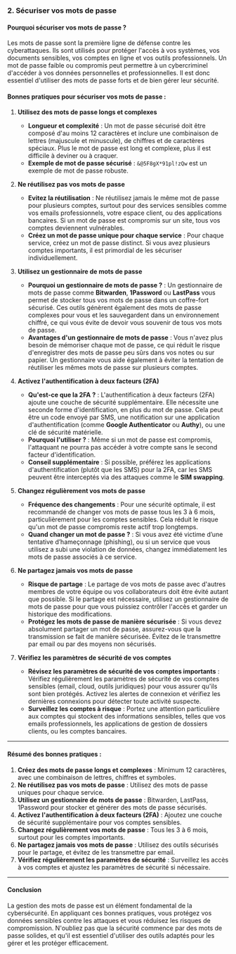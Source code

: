 
### 2. **Sécuriser vos mots de passe**

#### **Pourquoi sécuriser vos mots de passe ?**

Les mots de passe sont la première ligne de défense contre les cyberattaques. Ils sont utilisés pour protéger l'accès à vos systèmes, vos documents sensibles, vos comptes en ligne et vos outils professionnels. Un mot de passe faible ou compromis peut permettre à un cybercriminel d'accéder à vos données personnelles et professionnelles. Il est donc essentiel d'utiliser des mots de passe forts et de bien gérer leur sécurité.

#### **Bonnes pratiques pour sécuriser vos mots de passe :**

1. **Utilisez des mots de passe longs et complexes**
   - **Longueur et complexité** : Un mot de passe sécurisé doit être composé d'au moins 12 caractères et inclure une combinaison de lettres (majuscule et minuscule), de chiffres et de caractères spéciaux. Plus le mot de passe est long et complexe, plus il est difficile à deviner ou à craquer.
   - **Exemple de mot de passe sécurisé** : `&@5F8gX*91pl!zQw` est un exemple de mot de passe robuste.

2. **Ne réutilisez pas vos mots de passe**
   - **Evitez la réutilisation** : Ne réutilisez jamais le même mot de passe pour plusieurs comptes, surtout pour des services sensibles comme vos emails professionnels, votre espace client, ou des applications bancaires. Si un mot de passe est compromis sur un site, tous vos comptes deviennent vulnérables.
   - **Créez un mot de passe unique pour chaque service** : Pour chaque service, créez un mot de passe distinct. Si vous avez plusieurs comptes importants, il est primordial de les sécuriser individuellement.

3. **Utilisez un gestionnaire de mots de passe**
   - **Pourquoi un gestionnaire de mots de passe ?** : Un gestionnaire de mots de passe comme **Bitwarden**, **1Password** ou **LastPass** vous permet de stocker tous vos mots de passe dans un coffre-fort sécurisé. Ces outils génèrent également des mots de passe complexes pour vous et les sauvegardent dans un environnement chiffré, ce qui vous évite de devoir vous souvenir de tous vos mots de passe.
   - **Avantages d'un gestionnaire de mots de passe** : Vous n'avez plus besoin de mémoriser chaque mot de passe, ce qui réduit le risque d'enregistrer des mots de passe peu sûrs dans vos notes ou sur papier. Un gestionnaire vous aide également à éviter la tentation de réutiliser les mêmes mots de passe sur plusieurs comptes.
   
4. **Activez l'authentification à deux facteurs (2FA)**
   - **Qu'est-ce que la 2FA ?** : L'authentification à deux facteurs (2FA) ajoute une couche de sécurité supplémentaire. Elle nécessite une seconde forme d'identification, en plus du mot de passe. Cela peut être un code envoyé par SMS, une notification sur une application d'authentification (comme **Google Authenticator** ou **Authy**), ou une clé de sécurité matérielle.
   - **Pourquoi l'utiliser ?** : Même si un mot de passe est compromis, l'attaquant ne pourra pas accéder à votre compte sans le second facteur d'identification.
   - **Conseil supplémentaire** : Si possible, préférez les applications d'authentification (plutôt que les SMS) pour la 2FA, car les SMS peuvent être interceptés via des attaques comme le **SIM swapping**.

5. **Changez régulièrement vos mots de passe**
   - **Fréquence des changements** : Pour une sécurité optimale, il est recommandé de changer vos mots de passe tous les 3 à 6 mois, particulièrement pour les comptes sensibles. Cela réduit le risque qu'un mot de passe compromis reste actif trop longtemps.
   - **Quand changer un mot de passe ?** : Si vous avez été victime d’une tentative d’hameçonnage (phishing), ou si un service que vous utilisez a subi une violation de données, changez immédiatement les mots de passe associés à ce service.

6. **Ne partagez jamais vos mots de passe**
   - **Risque de partage** : Le partage de vos mots de passe avec d'autres membres de votre équipe ou vos collaborateurs doit être évité autant que possible. Si le partage est nécessaire, utilisez un gestionnaire de mots de passe pour que vous puissiez contrôler l'accès et garder un historique des modifications.
   - **Protégez les mots de passe de manière sécurisée** : Si vous devez absolument partager un mot de passe, assurez-vous que la transmission se fait de manière sécurisée. Évitez de le transmettre par email ou par des moyens non sécurisés.

7. **Vérifiez les paramètres de sécurité de vos comptes**
   - **Révisez les paramètres de sécurité de vos comptes importants** : Vérifiez régulièrement les paramètres de sécurité de vos comptes sensibles (email, cloud, outils juridiques) pour vous assurer qu'ils sont bien protégés. Activez les alertes de connexion et vérifiez les dernières connexions pour détecter toute activité suspecte.
   - **Surveillez les comptes à risque** : Portez une attention particulière aux comptes qui stockent des informations sensibles, telles que vos emails professionnels, les applications de gestion de dossiers clients, ou les comptes bancaires.

---

#### **Résumé des bonnes pratiques :**

1. **Créez des mots de passe longs et complexes** : Minimum 12 caractères, avec une combinaison de lettres, chiffres et symboles.
2. **Ne réutilisez pas vos mots de passe** : Utilisez des mots de passe uniques pour chaque service.
3. **Utilisez un gestionnaire de mots de passe** : Bitwarden, LastPass, 1Password pour stocker et générer des mots de passe sécurisés.
4. **Activez l'authentification à deux facteurs (2FA)** : Ajoutez une couche de sécurité supplémentaire pour vos comptes sensibles.
5. **Changez régulièrement vos mots de passe** : Tous les 3 à 6 mois, surtout pour les comptes importants.
6. **Ne partagez jamais vos mots de passe** : Utilisez des outils sécurisés pour le partage, et évitez de les transmettre par email.
7. **Vérifiez régulièrement les paramètres de sécurité** : Surveillez les accès à vos comptes et ajustez les paramètres de sécurité si nécessaire.

---

#### Conclusion

La gestion des mots de passe est un élément fondamental de la cybersécurité. En appliquant ces bonnes pratiques, vous protégez vos données sensibles contre les attaques et vous réduisez les risques de compromission. N'oubliez pas que la sécurité commence par des mots de passe solides, et qu'il est essentiel d'utiliser des outils adaptés pour les gérer et les protéger efficacement.
